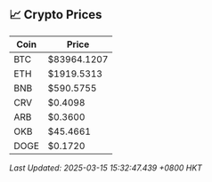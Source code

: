 ## 📈 Crypto Prices

| Coin | Price |
| ---- | ----- |
| BTC | $83964.1207 |
| ETH | $1919.5313 |
| BNB | $590.5755 |
| CRV | $0.4098 |
| ARB | $0.3600 |
| OKB | $45.4661 |
| DOGE | $0.1720 |

_Last Updated: 2025-03-15 15:32:47.439 +0800 HKT_